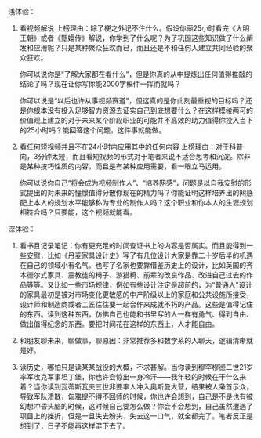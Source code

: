 浅体验：

1. 看视频解说
	上榜理由：除了梗之外记不住什么。假设你画25小时看完《大明王朝》或者《甄嬛传》解说，你学到了什么呢？为了巩固这些知识做了什么阐发和应用呢？只是某种聚众狂欢而已，而且还是不和任何人建立共同经验的聚众狂欢。
	
	你可以说你是“了解大家都在看什么”，但是你真的从中提炼出任何值得推敲的结论了吗？现在让你写你能2000字稿件一挥而就吗？
	
	你可以说是“以后也许从事视频赛道”，但这真的是你此刻最重视的目标吗？还是你根本没有投入足够智力资源去证实自己到底想要什么？在这样模棱两可的价值观上建立的对于未来某个阶段职业的可能并不高效的助力值得你投入当下的25小时吗？能回答这个问题，这件事就能做。
	
2. 看任何短视频并且不在24小时内应用其中的任何内容
	上榜理由：对于科普向，3分钟太短，而且看短视频的形式对于笔者来说不适合思考和沉淀。除非是某种技巧性质的内容，而且是有某种应用需要，看一眼立马运用。
	
	你可以说你自己“将会成为视频制作人”、“培养网感”，问题是以自我安慰的形式提出的对未来的憧憬值得分散你现在的精力吗？你能证明这样培养出的网感配上本人的规划水平能够称为专业的制作人吗？这个职业和你本人的生涯规划相符合吗？只要能，这个视频就能看。
	

深体验：

1. 看书且记录笔记：你有更充足的时间查证书上的内容是否属实。而且能得到一些安慰，比如《丹麦家具设计史》写了有几位设计大家是靠二十岁后半的机遇在自己的领域小有名气。也写了名家也要靠借鉴历史上的设计，比如英国的齐本德尔式家具、震教徒的椅子、游猎椅、前辈的改良作品、改进自己过去的作品等等。又比如一些市场规律，例如有些设计注定是超前的，为“普通人”设计的家具最初是被对市场变化更敏感的中产阶级以上的家庭和公共设施所接受，设计师和制造商或者工匠往往要一起合作来成就不朽的产品。这些是值得记住的东西。读到这种东西，仿佛自己也能和书里写的人一样有勇气、得到自由、做出值得纪念的东西。要把时间花在这样的东西上，人才能自由。

2. 和朋友聊未来，聊做事，聊原因：非常推荐多和数学系的人聊天，逻辑清晰就是好。

3. 读历史，哪怕只是读某某战役的大概，不求甚解。当你读到穆罕穆德二世21岁率军攻克军事坦丁堡，你也许会惊出一身冷汗——我年轻的时候在干什么来着？当你读到瓦蒂斯瓦夫三世非要率人冲入奥斯曼大营，结果被人枭首示众，导致军队溃散，匈雅提不得不回师的时候，你也许会想到，自己是不是也有被幻想冲昏头脑的时候，这时候自己要怎么做？你会不会想到，自己虽然遭遇了项目上的挫折，但是一旦失去盼头、失去这一口气，就全都完了。笔者反正是想到了，日子不能再这样混下去了。